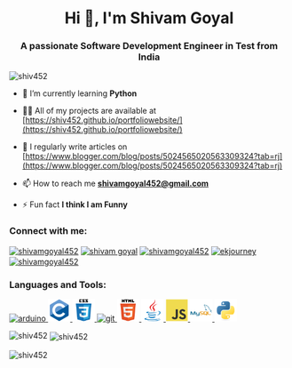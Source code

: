 
<h1 align="center">Hi 👋, I'm Shivam Goyal</h1>
<h3 align="center">A passionate Software Development Engineer in Test from India</h3>

 <a href="https://giphy.com/gifs/SWoSkN6DxTszqIKEqv" alt="shiv452"></a>

<p align="left"> <img src="https://komarev.com/ghpvc/?username=shiv452&label=Profile%20views&color=0e75b6&style=flat" alt="shiv452" /> </p>

- 🌱 I’m currently learning **Python**

- 👨‍💻 All of my projects are available at [https://shiv452.github.io/portfoliowebsite/](https://shiv452.github.io/portfoliowebsite/)

- 📝 I regularly write articles on [https://www.blogger.com/blog/posts/5024565020563309324?tab=rj](https://www.blogger.com/blog/posts/5024565020563309324?tab=rj)

- 📫 How to reach me **shivamgoyal452@gmail.com**

- ⚡ Fun fact **I think I am Funny**

<h3 align="left">Connect with me:</h3>
<p align="left">
<a href="https://codepen.io/shivamgoyal452" target="blank"><img align="center" src="https://img.icons8.com/ios/50/FFFFFF/codepen.png" alt="shivamgoyal452" height="30" width="40"></a>
<a href="https://www.linkedin.com/in/shivam-goyal-0a0270188/" target="blank"><img align="center" src="https://raw.githubusercontent.com/rahuldkjain/github-profile-readme-generator/master/src/images/icons/Social/linked-in-alt.svg" alt="shivam goyal" height="30" width="40" /></a>
<a href="https://instagram.com/shivamgoyal452" target="blank"><img align="center" src="https://raw.githubusercontent.com/rahuldkjain/github-profile-readme-generator/master/src/images/icons/Social/instagram.svg" alt="shivamgoyal452" height="30" width="40" /></a>
<a href="https://www.youtube.com/channel/UCljwr82bv6rJItmOI7TwD5g" target="blank"><img align="center" src="https://raw.githubusercontent.com/rahuldkjain/github-profile-readme-generator/master/src/images/icons/Social/youtube.svg" alt="ekjourney" height="30" width="40" /></a>
<a href="https://www.hackerrank.com/shivamgoyal452" target="blank"><img align="center" src="https://raw.githubusercontent.com/rahuldkjain/github-profile-readme-generator/master/src/images/icons/Social/hackerrank.svg" alt="shivamgoyal452" height="30" width="40" /></a>
</p>

<h3 align="left">Languages and Tools:</h3>
<p align="left"> <a href="https://www.arduino.cc/" target="_blank" rel="noreferrer"> <img src="https://cdn.worldvectorlogo.com/logos/arduino-1.svg" alt="arduino" width="40" height="40"/> </a> <a href="https://www.cprogramming.com/" target="_blank" rel="noreferrer"> <img src="https://raw.githubusercontent.com/devicons/devicon/master/icons/c/c-original.svg" alt="c" width="40" height="40"/> </a> <a href="https://www.w3schools.com/css/" target="_blank" rel="noreferrer"> <img src="https://raw.githubusercontent.com/devicons/devicon/master/icons/css3/css3-original-wordmark.svg" alt="css3" width="40" height="40"/> </a> <a href="https://git-scm.com/" target="_blank" rel="noreferrer"> <img src="https://www.vectorlogo.zone/logos/git-scm/git-scm-icon.svg" alt="git" width="40" height="40"/> </a> <a href="https://www.w3.org/html/" target="_blank" rel="noreferrer"> <img src="https://raw.githubusercontent.com/devicons/devicon/master/icons/html5/html5-original-wordmark.svg" alt="html5" width="40" height="40"/> </a> <a href="https://www.java.com" target="_blank" rel="noreferrer"> <img src="https://raw.githubusercontent.com/devicons/devicon/master/icons/java/java-original.svg" alt="java" width="40" height="40"/> </a> <a href="https://developer.mozilla.org/en-US/docs/Web/JavaScript" target="_blank" rel="noreferrer"> <img src="https://raw.githubusercontent.com/devicons/devicon/master/icons/javascript/javascript-original.svg" alt="javascript" width="40" height="40"/> </a> <a href="https://www.mysql.com/" target="_blank" rel="noreferrer"> <img src="https://raw.githubusercontent.com/devicons/devicon/master/icons/mysql/mysql-original-wordmark.svg" alt="mysql" width="40" height="40"/> </a> <a href="https://www.python.org" target="_blank" rel="noreferrer"> <img src="https://raw.githubusercontent.com/devicons/devicon/master/icons/python/python-original.svg" alt="python" width="40" height="40"/> </a> </p>

<p><img align="left" src="https://github-readme-stats.vercel.app/api/top-langs?username=shiv452&show_icons=true&locale=en&layout=compact" alt="shiv452" /></p>

<p>&nbsp;<img align="center" src="https://github-readme-stats.vercel.app/api?username=shiv452&show_icons=true&locale=en" alt="shiv452" /></p>

<p><img align="center" src="https://github-readme-streak-stats.herokuapp.com/?user=shiv452&" alt="shiv452" /></p>

